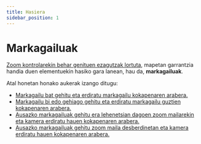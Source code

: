 ```yaml
---
title: Hasiera
sidebar_position: 1
---
```


# Markagailuak

[Zoom kontrolarekin behar genituen ezagutzak lortuta](../zoom/positions-btn-texts.md), mapetan garrantzia handia duen elementuekin hasiko gara lanean, hau da, **markagailuak**.

Atal honetan honako aukerak izango ditugu:
* [Markagailu bat gehitu eta erdiratu markagailu kokapenaren arabera.](./one-marker.md)
* [Markagailu bi edo gehiago gehitu eta erdiratu markagailu guztien kokapenaren arabera.](./two-or-more-markers.md)
* [Ausazko markagailuak gehitu era lehenetsian dagoen zoom mailarekin eta kamera erdiratu hauen kokapenaren arabera.](./random-markers-default-zoom.md)
* [Ausazko markagailuak gehitu zoom maila desberdinetan eta kamera erdiratu hauen kokapenaren arabera.](./random-markers-select-zoom.md)